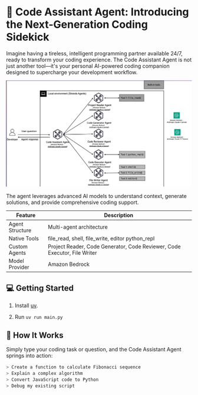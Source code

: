 
# 🚀 Code Assistant Agent: Introducing the Next-Generation Coding Sidekick

Imagine having a tireless, intelligent programming partner available 24/7, ready to transform your coding experience. The Code Assistant Agent is not just another tool—it's your personal AI-powered coding companion designed to supercharge your development workflow.

![architecture](./architecture.png)

The agent leverages advanced AI models to understand context, generate solutions, and provide comprehensive coding support.

|Feature             |Description                                        |
|--------------------|---------------------------------------------------|
|Agent Structure     | Multi-agent architecture                          |
|Native Tools        | file_read, shell, file_write, editor python_repl  |
|Custom Agents       |Project Reader, Code Generator, Code Reviewer, Code Executor, File Writer|
|Model Provider      |Amazon Bedrock                                     |

## 💻 Getting Started

1. Install [uv](https://docs.astral.sh/uv/getting-started/installation/).

2. Run `uv run main.py`

## 🤖 How It Works

Simply type your coding task or question, and the Code Assistant Agent springs into action:

```bash
> Create a function to calculate Fibonacci sequence
> Explain a complex algorithm
> Convert JavaScript code to Python
> Debug my existing script
```
